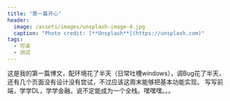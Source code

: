 ```yaml
---
title: "第一篇开心"
header:
  image: /assets/images/unsplash-image-4.jpg
  caption: "Photo credit: [**Unsplash**](https://unsplash.com)"
tags: 
  - 可读
  - 测试
---
```

这是我的第一篇博文，配环境花了半天（日常吐槽windows），调Bug花了半天，还有几个页面没有设计没有尝试，不过应该这周末能够把基本功能实现。
写写前端，学学DL，学学金融，说不定能成为一个全栈。嘿嘿嘿。。。